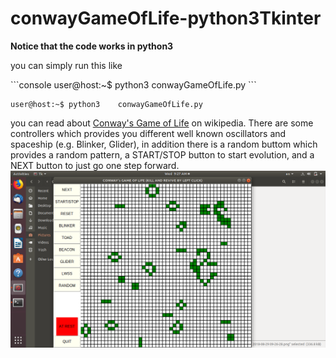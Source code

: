 # conwayGameOfLife-python3Tkinter

**Notice that the code works in python3**

you can simply run this like 

<span style="backgroundcolor:black">
```console
user@host:~$ python3	conwayGameOfLife.py
```
</span>

```console
user@host:~$ python3	conwayGameOfLife.py
```

you can read about [Conway's Game of Life](https://en.wikipedia.org/wiki/Conway%27s_Game_of_Life) on wikipedia.
There are some controllers which provides you different well known oscillators and spaceship (e.g. Blinker, Glider), in addition there is a random buttom which provides a random pattern, a START/STOP button to start evolution, and a NEXT button to just go one step forward. 
![conwayGameOfLife](photo.png)
